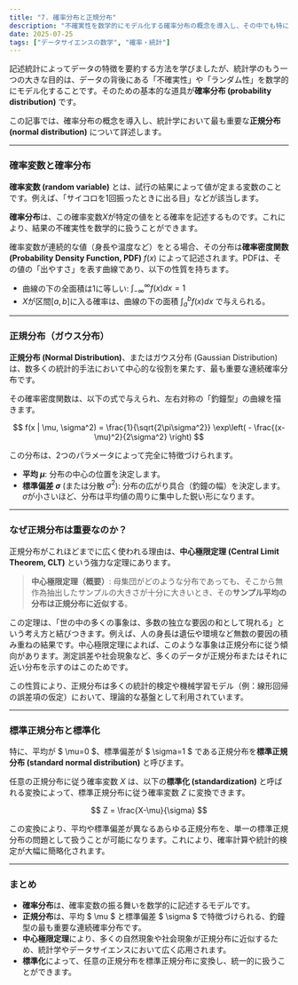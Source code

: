 ```yaml
---
title: "7. 確率分布と正規分布"
description: "不確実性を数学的にモデル化する確率分布の概念を導入し、その中でも特に重要な正規分布について解説します。中心極限定理を通じて、なぜ正規分布が自然界やデータサイエンスで頻出するのかを理解します。"
date: 2025-07-25
tags: ["データサイエンスの数学", "確率・統計"]
---
```


記述統計によってデータの特徴を要約する方法を学びましたが、統計学のもう一つの大きな目的は、データの背後にある「不確実性」や「ランダム性」を数学的にモデル化することです。そのための基本的な道具が**確率分布 (probability distribution)** です。

この記事では、確率分布の概念を導入し、統計学において最も重要な**正規分布 (normal distribution)** について詳述します。

***

### 確率変数と確率分布

**確率変数 (random variable)** とは、試行の結果によって値が定まる変数のことです。例えば、「サイコロを1回振ったときに出る目」などが該当します。

**確率分布**は、この確率変数$X$が特定の値をとる確率を記述するものです。これにより、結果の不確実性を数学的に扱うことができます。

確率変数が連続的な値（身長や温度など）をとる場合、その分布は**確率密度関数 (Probability Density Function, PDF)** $f(x)$ によって記述されます。PDFは、その値の「出やすさ」を表す曲線であり、以下の性質を持ちます。
-   曲線の下の全面積は1に等しい: $\int_{-\infty}^{\infty} f(x) dx = 1$
-   $X$が区間$[a, b]$に入る確率は、曲線の下の面積 $\int_{a}^{b} f(x) dx$ で与えられる。

***

### 正規分布（ガウス分布）

**正規分布 (Normal Distribution)**、またはガウス分布 (Gaussian Distribution) は、数多くの統計的手法において中心的な役割を果たす、最も重要な連続確率分布です。

その確率密度関数は、以下の式で与えられ、左右対称の「釣鐘型」の曲線を描きます。

$$
f(x | \mu, \sigma^2) = \frac{1}{\sqrt{2\pi\sigma^2}} \exp\left( - \frac{(x-\mu)^2}{2\sigma^2} \right)
$$

この分布は、2つのパラメータによって完全に特徴づけられます。
-   **平均 $\mu$**: 分布の中心の位置を決定します。
-   **標準偏差 $\sigma$** (または分散 $\sigma^2$): 分布の広がり具合（釣鐘の幅）を決定します。$\sigma$が小さいほど、分布は平均値の周りに集中した鋭い形になります。

***

### なぜ正規分布は重要なのか？

正規分布がこれほどまでに広く使われる理由は、**中心極限定理 (Central Limit Theorem, CLT)** という強力な定理にあります。

> **中心極限定理（概要）**: 母集団がどのような分布であっても、そこから無作為抽出したサンプルの大きさが十分に大きいとき、その**サンプル平均の分布は正規分布に近似する**。

この定理は、「世の中の多くの事象は、多数の独立な要因の和として現れる」という考え方と結びつきます。例えば、人の身長は遺伝や環境など無数の要因の積み重ねの結果です。中心極限定理によれば、このような事象は正規分布に従う傾向があります。測定誤差や社会現象など、多くのデータが正規分布またはそれに近い分布を示すのはこのためです。

この性質により、正規分布は多くの統計的検定や機械学習モデル（例：線形回帰の誤差項の仮定）において、理論的な基盤として利用されています。

***

### 標準正規分布と標準化

特に、平均が $ \mu=0 $、標準偏差が $ \sigma=1 $ である正規分布を**標準正規分布 (standard normal distribution)** と呼びます。

任意の正規分布に従う確率変数 $X$ は、以下の**標準化 (standardization)** と呼ばれる変換によって、標準正規分布に従う確率変数 $Z$ に変換できます。

$$
Z = \frac{X-\mu}{\sigma}
$$

この変換により、平均や標準偏差が異なるあらゆる正規分布を、単一の標準正規分布の問題として扱うことが可能になります。これにより、確率計算や統計的検定が大幅に簡略化されます。

***

### まとめ
-   **確率分布**は、確率変数の振る舞いを数学的に記述するモデルです。
-   **正規分布**は、平均 $ \mu $ と標準偏差 $ \sigma $ で特徴づけられる、釣鐘型の最も重要な連続確率分布です。
-   **中心極限定理**により、多くの自然現象や社会現象が正規分布に近似するため、統計学やデータサイエンスにおいて広く応用されます。
-   **標準化**によって、任意の正規分布を標準正規分布に変換し、統一的に扱うことができます。
